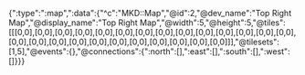 {":type":":map",":data":{"^c":"MKD::Map","@id":2,"@dev_name":"Top Right Map","@display_name":"Top Right Map","@width":5,"@height":5,"@tiles":[[[0,0],[0,0],[0,0],[0,0],[0,0],[0,0],[0,0],[0,0],[0,0],[0,0],[0,0],[0,0],[0,0],[0,0],[0,0],[0,0],[0,0],[0,0],[0,0],[0,0],[0,0],[0,0],[0,0],[0,0],[0,0]]],"@tilesets":[1,5],"@events":{},"@connections":{":north":[],":east":[],":south":[],":west":[]}}}